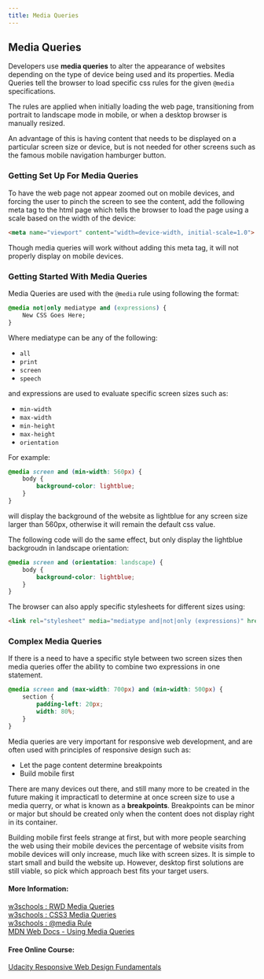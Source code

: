 ```yaml
---
title: Media Queries
---
```

## Media Queries
Developers use **media queries** to alter the appearance of websites depending on the type of device being used and its properties.
Media Queries tell the browser to load specific css rules for the given `@media` specifications. 

The rules are applied when initially loading the web page, transitioning from portrait to landscape mode in mobile, or when a desktop browser is manually resized.

An advantage of this is having content that needs to be displayed on a particular screen size or device, but is not needed for other screens such as the famous mobile navigation hamburger button.

### Getting Set Up For Media Queries
To have the web page not appear zoomed out on mobile devices, and forcing the user to pinch the screen to see the content, add the following meta tag to the html page which tells the
browser to load the page using a scale based on the width of the device:

```html
<meta name="viewport" content="width=device-width, initial-scale=1.0">
```

Though media queries will work without adding this meta tag, it will not properly display on mobile devices.

### Getting Started With Media Queries

Media Queries are used with the `@media` rule using following the format:

```css
@media not|only mediatype and (expressions) {
    New CSS Goes Here;
}
```

Where mediatype can be any of the following:
* `all`
* `print`
* `screen`
* `speech`

and expressions are used to evaluate specific screen sizes such as:
* `min-width`
* `max-width`
* `min-height`
* `max-height`
* `orientation`

For example:

```css
@media screen and (min-width: 560px) {
    body {
        background-color: lightblue;
    }
}
```

will display the background of the website as lightblue for any screen size larger than 560px, otherwise it will remain the default css value.

The following code will do the same effect, but only display the lightblue backgroudn in landscape orientation:

```css
@media screen and (orientation: landscape) {
    body {
        background-color: lightblue;
    }
}
```

The browser can also apply specific stylesheets for different sizes using:

```html
<link rel="stylesheet" media="mediatype and|not|only (expressions)" href="desktop-large.css">
```

### Complex Media Queries
If there is a need to have a specific style between two screen sizes then media queries offer the ability to combine two expressions in one statement.

```css
@media screen and (max-width: 700px) and (min-width: 500px) {
    section {
        padding-left: 20px;
        width: 80%;
    }
}
```

Media queries are very important for responsive web development, and are often used with principles of responsive design such as:
* Let the page content determine breakpoints
* Build mobile first

There are many devices out there, and still many more to be created in the future making it impracticatl to determine at once screen size to use a media querry, or what is known as a **breakpoints**. Breakpoints can be minor or major but should be created only when the content does not display right in its container.

Building mobile first feels strange at first, but with more people searching the web using their mobile devices the percentage of website visits from mobile devices will only increase, much like with screen sizes. It is simple to start small and build the website up. However, desktop first solutions are still viable, so pick which approach best fits your target users. 

#### More Information:
<a href='https://www.w3schools.com/css/css_rwd_mediaqueries.asp' target='_blank' rel='nofollow'>w3schools : RWD Media Queries</a><br>
<a href='https://www.w3schools.com/css/css3_mediaqueries.asp' target='_blank' rel='nofollow'>w3schools : CSS3 Media Queries</a><br>
<a href='https://www.w3schools.com/cssref/css3_pr_mediaquery.asp' target='_blank' rel='nofollow'>w3schools : @media Rule</a><br>
<a href='https://developer.mozilla.org/en-US/docs/Web/CSS/Media_Queries/Using_media_queries' target='_blank' rel='nofollow'>MDN Web Docs - Using Media Queries</a>

#### Free Online Course:
<a href='https://www.udacity.com/course/responsive-web-design-fundamentals--ud893' target='_blank' rel='nofollow'>Udacity Responsive Web Design Fundamentals</a>
